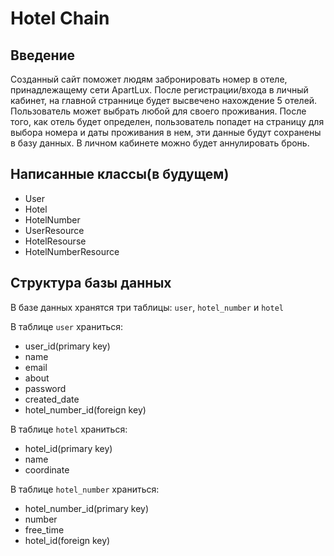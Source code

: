 # Hotel Chain

## Введение
Созданный сайт поможет людям забронировать номер в отеле, принадлежащему сети ApartLux. После регистрации/входа в личный кабинет, на главной страннице будет высвечено нахождение 5 отелей. Пользователь может выбрать любой для своего проживания. После того, как отель будет определен, пользователь попадет на страницу для выбора номера и даты проживания в нем, эти данные будут сохранены в базу данных. В личном кабинете можно будет аннулировать бронь.

## Написанные классы(в будущем)
- User
- Hotel
- HotelNumber
- UserResource
- HotelResourse
- HotelNumberResource

## Структура базы данных
В базе данных хранятся три таблицы: `user`,  `hotel_number` и `hotel`

В таблице `user` храниться:
- user_id(primary key)
- name
- email
- about
- password
- created_date
- hotel_number_id(foreign key)

В таблице `hotel` храниться:
- hotel_id(primary key)
- name
- coordinate

В таблице `hotel_number` храниться:
- hotel_number_id(primary key)
- number
- free_time
- hotel_id(foreign key)

